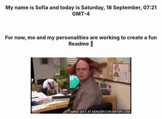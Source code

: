 


<div align="center">
<h3 >My name is Sofia and today is Saturday, 18 September, 07:21 GMT-4</h3><br>
<h3 >For now, me and my personalities are working to create a fun Readme 👋
</h3><br>
<img src='img/dwight.gif' alt='working...'/>
</div>
